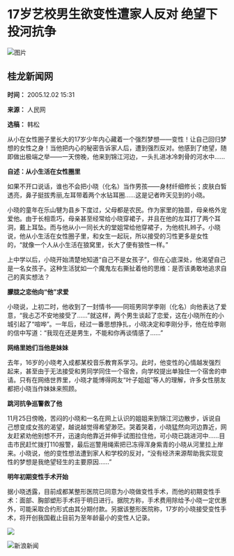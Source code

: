 # 17岁艺校男生欲变性遭家人反对 绝望下投河抗争

![图片](//tva1.sinaimg.cn/crop.0.0.199.199.180/005RyDCrjw1eo3m51rgosj305k05kdg0.jpg)

## 桂龙新闻网

**时间：** 2005.12.02 15:31

**来源：** 人民网

**选稿：** 韩松

从小在女性圈子里长大的17岁少年内心藏着一个强烈梦想——变性！让自己回归梦想的女性之身！当他把内心的秘密告诉家人后，遭到强烈反对。他感到了绝望，随即做出极端之举——一天傍晚，他来到锦江河边，一头扎进冰冷刺骨的河水中……

****自述：从小生活在女性圈里****

如果不开口说话，谁也不会把小晓（化名）当作男孩——身材纤细修长；皮肤白皙透亮，鼻子挺拔秀丽,左耳带着两个水钻耳圈……这是记者昨天见到的小晓。

小晓的童年在乐山犍为县乡下度过，父母都是农民。作为家里的独苗，母亲格外宠爱他。由于长相乖巧，母亲甚至经常给小晓穿裙子，并且在他的左耳打了两个耳洞，戴上耳坠。而与他从小一同长大的堂姐常给他穿裙子，为他梳扎辫子。小晓说，他从小生活在女性圈子里，和女生一起玩，所以接受的习性更多是女性的，“就像一个人从小生活在狼窝里，长大了便有狼性一样。”

上中学以后，小晓开始清楚地知道“自己不是女孩子”，但在心底深处，他渴望自己是一名女孩子。这种生活犹如一个魔鬼左右撕扯着他的思维：是否该勇敢地追求自己的真实想法？

**朦胧之恋他向“他”求爱**

小晓说，上初二时，他收到了一封情书——同班男同学李刚（化名）向他表达了爱意，“我忐忑不安地接受了……”就这样，两个男生谈起了恋爱，这在小晓所在的小城引起了“喧哗”。一年后，经过一番思想挣扎，小晓决定和李刚分手，他在给李刚的信中写道：“我现在还是男生，不能和你再谈情感了……”

**网络里她们当他是妹妹**

去年，16岁的小晓考入成都某校音乐教育系学习。此时，他变性的心情越发强烈起来，甚至由于无法接受和男同学同住一个宿舍，向学校提出单独住一个宿舍的申请。只有在网络世界里，小晓才能博得网友“叶子姐姐”等人的理解，许多女性朋友都把小晓当作妹妹来照顾。

**跳河抗争巡警救了他**

11月25日傍晚，苦闷的小晓和一名在网上认识的姐姐来到锦江河边散步，诉说自己想变成女孩的渴望，越说越觉得希望渺茫。哭着哭着，小晓猛然向河边靠近，网友赶紧劝他别想不开，迅速向他靠近并伸手试图拉住他，可小晓已跳进河中……目击市民赶忙拨打110报警，最后巡警用绳索把已冻得浑身紫青的小晓从河里拉上岸来。小晓说，他的变性想法遭到家人和学校的反对，“没有经济来源帮助我实现变性的梦想是我绝望轻生的主要原因……”

**明年初期变性手术开始**

据小晓透露，目前成都某整形医院已同意为小晓做变性手术，而他的初期变性手术：面部、胸部塑形手术将于明日进行。据院方称，手术费用除给予小晓一定优惠外，可能采取合约形式由其分期付款。另据该整形医院称，17岁的小晓接受变性手术，将开创我国截止目前为至年龄最小的变性人记录。

![](//n.sinaimg.cn/default/2fb77759/20151125/320X320.png)

![新浪新闻](https://n.sinaimg.cn/default/80905340/20200331/sinalogo.png)